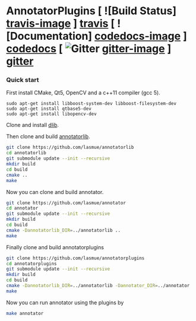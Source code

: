 # AnnotatorPlugins [ ![Build Status] [travis-image] ] [travis] [ ![Documentation] [codedocs-image] ] [codedocs] [ ![Gitter] [gitter-image] ] [gitter]

[travis-image]: https://travis-ci.org/lasmue/annotator.png?branch=master
[travis]: http://travis-ci.org/lasmue/annotatorplugins

[codedocs-image]: https://codedocs.xyz/lasmue/annotator.svg
[codedocs]: https://codedocs.xyz/lasmue/annotatorplugins/

[gitter-image]: https://badges.gitter.im/Join%20Chat.svg
[gitter]: https://gitter.im/lasmue/annotatorplugins

### Quick start

First install CMake, Qt5, OpenCV and a c++11 compiler (gcc 5).

```
sudo apt-get install libboost-system-dev libboost-filesystem-dev
sudo apt-get install qtbase5-dev
sudo apt-get install libopencv-dev
```

Clone and install [dlib](http://dlib.net).

Then clone and build [annotatorlib](https://github.com/lasmue/annotatorlib).

```sh
git clone https://github.com/lasmue/annotatorlib
cd annotatorlib
git submodule update --init --recursive
mkdir build
cd build
cmake ..
make
```

Now you can clone and build annotator.

```sh
git clone https://github.com/lasmue/annotator
cd annotator
git submodule update --init --recursive
mkdir build
cd build
cmake -Dannotatorlib_DIR=../annotatorlib ..
make
```

Finally clone and build annotatorplugins
```sh
git clone https://github.com/lasmue/annotatorplugins
cd annotatorplugins
git submodule update --init --recursive
mkdir build
cd build
cmake -Dannotatorlib_DIR=../annotatorlib -Dannotator_DIR=../annotator ..
make
```

Now you can run annotator using the plugins by
```sh
make annotator
```
